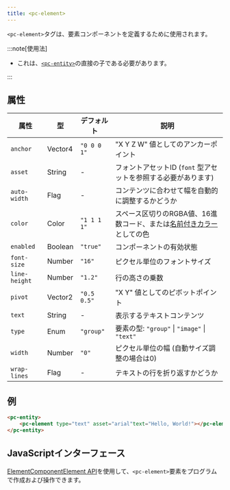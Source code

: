 ```yaml
---
title: <pc-element>
---
```


`<pc-element>`タグは、要素コンポーネントを定義するために使用されます。

:::note[使用法]

* これは、[`<pc-entity>`](../pc-entity)の直接の子である必要があります。

:::

## 属性

<div className="attribute-table">

| 属性 | 型 | デフォルト | 説明 |
| --- | --- | --- | --- |
| `anchor` | Vector4 | `"0 0 0 1"` | "X Y Z W" 値としてのアンカーポイント |
| `asset` | String | - | フォントアセットID (`font` 型アセットを参照する必要があります) |
| `auto-width` | Flag | - | コンテンツに合わせて幅を自動的に調整するかどうか |
| `color` | Color | `"1 1 1 1"` | スペース区切りのRGBA値、16進数コード、または[名前付きカラー](https://github.com/playcanvas/web-components/blob/main/src/colors.ts)としての色 |
| `enabled` | Boolean | `"true"` | コンポーネントの有効状態 |
| `font-size` | Number | `"16"` | ピクセル単位のフォントサイズ |
| `line-height` | Number | `"1.2"` | 行の高さの乗数 |
| `pivot` | Vector2 | `"0.5 0.5"` | "X Y" 値としてのピボットポイント |
| `text` | String | - | 表示するテキストコンテンツ |
| `type` | Enum | `"group"` | 要素の型: `"group"` \| `"image"` \| `"text"` |
| `width` | Number | `"0"` | ピクセル単位の幅 (自動サイズ調整の場合は0) |
| `wrap-lines` | Flag | - | テキストの行を折り返すかどうか |

</div>

## 例

```html
<pc-entity>
    <pc-element type="text" asset="arial"text="Hello, World!"></pc-element>
</pc-entity>
```

## JavaScriptインターフェース

[ElementComponentElement API](https://api.playcanvas.com/web-components/classes/ElementComponentElement.html)を使用して、`<pc-element>`要素をプログラムで作成および操作できます。

